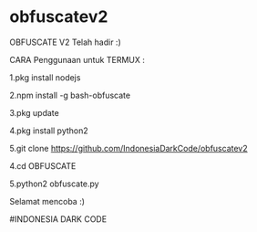 # obfuscatev2
OBFUSCATE V2 Telah hadir :)

CARA Penggunaan untuk TERMUX : 

1.pkg install nodejs

2.npm install -g bash-obfuscate

3.pkg update

4.pkg install python2

5.git clone https://github.com/IndonesiaDarkCode/obfuscatev2

4.cd OBFUSCATE

5.python2 obfuscate.py

Selamat mencoba :)

#INDONESIA DARK CODE
